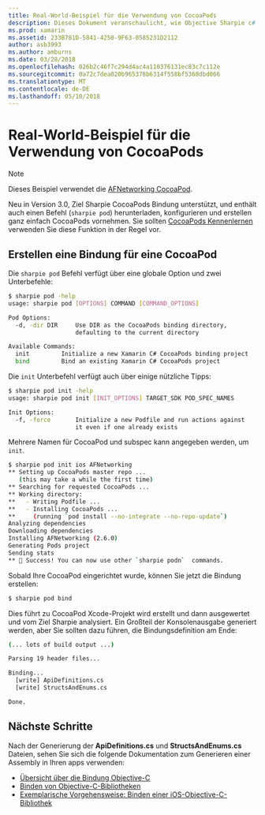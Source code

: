 ```yaml
---
title: Real-World-Beispiel für die Verwendung von CocoaPods
description: Dieses Dokument veranschaulicht, wie Objective Sharpie c# Bindungsdefinitionen von einem CocoaPod automatisch zu generieren.
ms.prod: xamarin
ms.assetid: 233B781D-5841-4250-9F63-0585231D2112
author: asb3993
ms.author: amburns
ms.date: 03/28/2018
ms.openlocfilehash: 026b2c46f7c294d4ac4a110376131ec83c7c112e
ms.sourcegitcommit: 0a72c7dea020b965378b6314f558bf5360dbd066
ms.translationtype: MT
ms.contentlocale: de-DE
ms.lasthandoff: 05/10/2018
---
```

# <a name="real-world-example-using-cocoapods"></a>Real-World-Beispiel für die Verwendung von CocoaPods

> [!NOTE]
> Dieses Beispiel verwendet die [AFNetworking CocoaPod](https://cocoapods.org/pods/AFNetworking).

Neu in Version 3.0, Ziel Sharpie CocoaPods Bindung unterstützt, und enthält auch einen Befehl (`sharpie pod`) herunterladen, konfigurieren und erstellen ganz einfach CocoaPods vornehmen. Sie sollten [CocoaPods Kennenlernen](https://cocoapods.org) verwenden Sie diese Funktion in der Regel vor.

## <a name="creating-a-binding-for-a-cocoapod"></a>Erstellen eine Bindung für eine CocoaPod

Die `sharpie pod` Befehl verfügt über eine globale Option und zwei Unterbefehle:

```bash
$ sharpie pod -help
usage: sharpie pod [OPTIONS] COMMAND [COMMAND_OPTIONS]

Pod Options:
  -d, -dir DIR     Use DIR as the CocoaPods binding directory,
                   defaulting to the current directory

Available Commands:
  init         Initialize a new Xamarin C# CocoaPods binding project
  bind         Bind an existing Xamarin C# CocoaPods project
```

Die `init` Unterbefehl verfügt auch über einige nützliche Tipps:

```bash
$ sharpie pod init -help
usage: sharpie pod init [INIT_OPTIONS] TARGET_SDK POD_SPEC_NAMES

Init Options:
  -f, -force       Initialize a new Podfile and run actions against
                   it even if one already exists
```

Mehrere Namen für CocoaPod und subspec kann angegeben werden, um `init`.

```bash
$ sharpie pod init ios AFNetworking
** Setting up CocoaPods master repo ...
   (this may take a while the first time)
** Searching for requested CocoaPods ...
** Working directory:
**   - Writing Podfile ...
**   - Installing CocoaPods ...
**     (running `pod install --no-integrate --no-repo-update`)
Analyzing dependencies
Downloading dependencies
Installing AFNetworking (2.6.0)
Generating Pods project
Sending stats
** 🍻 Success! You can now use other `sharpie podn`  commands.
```

Sobald Ihre CocoaPod eingerichtet wurde, können Sie jetzt die Bindung erstellen:

```bash
$ sharpie pod bind
```

Dies führt zu CocoaPod Xcode-Projekt wird erstellt und dann ausgewertet und vom Ziel Sharpie analysiert. Ein Großteil der Konsolenausgabe generiert werden, aber Sie sollten dazu führen, die Bindungsdefinition am Ende:

```bash
(... lots of build output ...)

Parsing 19 header files...

Binding...
  [write] ApiDefinitions.cs
  [write] StructsAndEnums.cs

Done.
```

## <a name="next-steps"></a>Nächste Schritte

Nach der Generierung der **ApiDefinitions.cs** und **StructsAndEnums.cs** Dateien, sehen Sie sich die folgende Dokumentation zum Generieren einer Assembly in Ihren apps verwenden:

- [Übersicht über die Bindung Objective-C](~/cross-platform/macios/binding/overview.md)
- [Binden von Objective-C-Bibliotheken](~/cross-platform/macios/binding/objective-c-libraries.md)
- [Exemplarische Vorgehensweise: Binden einer iOS-Objective-C-Bibliothek](~/ios/platform/binding-objective-c/walkthrough.md)

